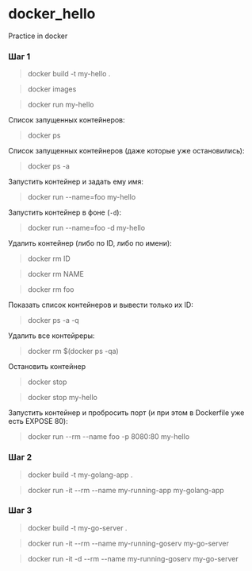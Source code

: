# docker_hello
Practice in docker

### Шаг 1
> docker build -t my-hello .

> docker images

> docker run my-hello

Cписок запущенных контейнеров:
> docker ps

Cписок запущенных контейнеров (даже которые уже остановились):
> docker ps -a

Запустить контейнер и задать ему имя:
> docker run --name=foo my-hello

Запустить контейнер в фоне (`-d`):
> docker run --name=foo -d my-hello

Удалить контейнер (либо по ID, либо по имени):
> docker rm ID

> docker rm NAME

> docker rm foo

Показать список контейнеров и вывести только их ID:
> docker ps -a -q

Удалить все контейреры:
> docker rm $(docker ps -qa)

Остановить контейнер
> docker stop <NAME>

> docker stop my-hello

Запустить контейнер и пробросить порт (и при этом в Dockerfile уже есть EXPOSE 80):
> docker run --rm --name foo -p 8080:80 my-hello

### Шаг 2

> docker build -t my-golang-app .

> docker run -it --rm --name my-running-app my-golang-app

### Шаг 3

> docker build -t my-go-server .

> docker run -it    --rm --name my-running-goserv my-go-server

> docker run -it -d --rm --name my-running-goserv my-go-server
